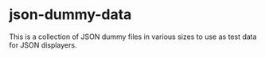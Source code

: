 # json-dummy-data

This is a collection of JSON dummy files in various sizes to use as test data for JSON displayers.
